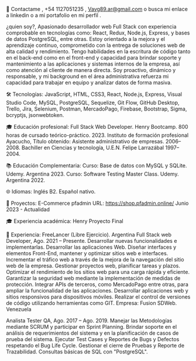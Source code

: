 🚀 Contactame , +54 1127051235 , Vavg89.ar@gmail.com o busca mi enlace a linkedin o a mi portafolio  en mi perfil . 
 
¿quien soy?, Apasionado desarrollador web Full Stack con experiencia comprobable en tecnologías como: React, Redux, Node.js, Express, y bases de datos PostgreSQL, entre otras. Estoy orientado a la mejora y el aprendizaje continuo, comprometido con la entrega de soluciones web de alta calidad y rendimiento. Tengo habilidades en la escritura de código tanto en el back-end como en el front-end y capacidad para brindar soporte y mantenimiento a las aplicaciones y sistemas internos de la empresa, así como atención al cliente de manera directa. Soy proactivo, dinámico y responsable, y mi background en el área administrativa refuerza mi capacidad para trabajar en equipo y analizar datos de forma masiva.

🛠️ Tecnologías:
JavaScript, HTML, CSS3, React, Node.js, Express, Visual Studio Code, MySQL, PostgreSQL, Sequelize, Git Flow, GitHub Desktop, Trello, Jira, Selenium, Postman, MercadoPago, Firebase, Bootstrap, Sigma, bcryptjs, jsonwebtoken.

🎓 Educación profesional:
Full Stack Web Developer. Henry Bootcamp. 800 horas de cursado teórico-práctico. 2023.
Instituto de formación profesional Ayacucho, Título obtenido: Asistente administrativo de empresas. 2006–2008.
Bachiller en Ciencias y tecnología, U.E.N. Felipe Larrazábal 1997–2004.

📚 Educación Complementaria:
Curso: Base de datos con MySQL y SQLite. Udemy. Argentina 2023.
Curso: Software Testing Master Class. Udemy. Argentina 2022.

🌐 Idiomas:
Inglés B2.
Español nativo.

🚧 Proyectos:
E-Commerce pfadmin
URL: https://shop.pfadmin.online/
Junio 2023 - Actualidad

🎓 Experiencia académica:
Henry Proyecto Final

💼 Experiencia:
FreeLancer (Libre Ejercicio). Argentina
Full Stack web Developer, Ago. 2021 – Presente.
Desarrollar nuevas funcionalidades e implementarlas.
Desarrollar las aplicaciones Web.
Diseñar interfaces y elementos Front-End, mantener y optimizar sitios web e interfaces.
Incrementar el tráfico web a través de la mejora de la navegación del sitio web de la empresa.
Gestionar proyectos web, planificar tareas y plazos.
Optimizar el rendimiento de los sitios web para una carga rápida y eficiente.
Garantizar la seguridad web mediante la implementación de medidas de protección.
Integrar APIs de terceros, como MercadoPago entre otras, para ampliar la funcionalidad de las aplicaciones.
Desarrollar aplicaciones web y sitios responsivos para dispositivos móviles.
Realizar el control de versiones de código utilizando herramientas como GIT.
Empresa: Fusion SDWeb. Venezuela

Analista Tester QA, Ago. 2017 – Ago. 2019.
Manejar las Metodologías mediante SCRUM y participar en Sprint Planning.
Brindar soporte en el análisis de requerimientos del sistema y en la planificación de casos de prueba del sistema.
Ejecutar Test Cases y Reportes de Bugs y Defectos respetando el Bug Life Cycle.
Gestionar el cierre de Pruebas y Reporte de Trazabilidad.
Consultas básicas de SQL con "PostgreSQL".
